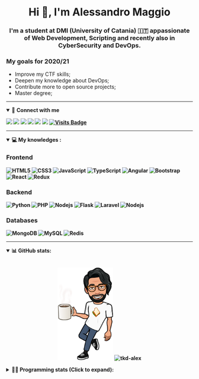 <h1 align="center">Hi 👋, I'm Alessandro Maggio</h1>
<h3 align="center">I'm a student at DMI (University of Catania) 🇮🇹 appassionate of Web Development, Scripting and recently also in CyberSecurity and DevOps.</h3>

### My goals for 2020/21
- Improve my CTF skills;
- Deepen my knowledge about DevOps;
- Contribute more to open source projects;
- Master degree;

____

<details open>
<summary>🤝 <b>Connect with me<b></summary>

<p align = "center">

[<img src="https://img.shields.io/badge/twitter-1DA1F2.svg?&style=for-the-badge&logo=twitter&logoColor=white" />](https://twitter.com/TkdAxel)
[<img src ="https://img.shields.io/badge/portfolio-web-%23.svg?&style=for-the-badge&logo=&logoColor=white%22">](https://alessandromaggio.it/)
[<img src ="https://img.shields.io/badge/Telegram-1ca0f1.svg?&style=for-the-badge&logo=Telegram&logoColor=white%22&link=https://t.me/TkdAlex">](https://t.me/TkdAlex/)
[<img src="https://img.shields.io/badge/gmail-c14438.svg?&style=for-the-badge&logo=Gmail&logoColor=white&link=mailto:alex.tkd.alex@gmail.com"/>](mailto:alex.tkd.alex@gmail.com)
[<img src="https://img.shields.io/badge/linkedin-0077B5.svg?&style=for-the-badge&logo=linkedin&logoColor=white" />](https://www.linkedin.com/in/aalessandromaggio/)
[<img src = "https://img.shields.io/badge/instagram-E4405F.svg?&style=for-the-badge&logo=instagram&logoColor=white">](https://www.instagram.com/tkd_alex/)
[![Visits Badge](https://badges.pufler.dev/visits/tkd-alex/tkd-alex?style=for-the-badge&color=blue)](https://github.com/tkd-alex/tkd-alex)

</p>

</details>

---

<details open>
<summary>💻 <b>My knowledges</b> :</summary>

### Frontend
![HTML5](https://img.shields.io/badge/-HTML5-E34F26.svg?style=for-the-badge&logo=html5&logoColor=ffffff)
![CSS3](https://img.shields.io/badge/-CSS3-1572B6.svg?style=for-the-badge&logo=css3)
![JavaScript](https://img.shields.io/badge/-JavaScript-282C34?style=for-the-badge&logo=javascript)
![TypeScript](https://img.shields.io/badge/-TypeScript-007ACC?style=for-the-badge&logo=typescript)
![Angular](https://img.shields.io/badge/-Angular-DD0031?style=for-the-badge&logo=angular)
![Bootstrap](https://img.shields.io/badge/-Bootstrap-563D7C.svg?style=for-the-badge&logo=bootstrap)
![React](https://img.shields.io/badge/-React-282C34.svg?style=for-the-badge&logo=react&logoColor=ffffff)
![Redux](https://img.shields.io/badge/-Redux-764ABC.svg?style=for-the-badge&logo=redux)

### Backend
![Python](https://img.shields.io/badge/-Python-3776AB.svg?style=for-the-badge&logo=Python&logoColor=ffffff)
![PHP](https://img.shields.io/badge/-PHP-777BB4.svg?style=for-the-badge&logo=PHP&logoColor=ffffff)
![Nodejs](https://img.shields.io/badge/-Bash-4EAA25.svg?style=for-the-badge&logo=gnu-bash&logoColor=ffffff)
![Flask](https://img.shields.io/badge/-Flask-282C34.svg?style=for-the-badge&logo=flask)
![Laravel](https://img.shields.io/badge/-Laravel-FF2D20.svg?style=for-the-badge&logo=laravel&logoColor=ffffff)
![Nodejs](https://img.shields.io/badge/-Nodejs-339933.svg?style=for-the-badge&logo=Node.js&logoColor=ffffff)

### Databases
![MongoDB](https://img.shields.io/badge/-MongoDB-47A248?style=for-the-badge&logo=mongodb&logoColor=ffffff)
![MySQL](https://img.shields.io/badge/-MySQL-4479A1?style=for-the-badge&logo=mysql&logoColor=ffffff)
![Redis](https://img.shields.io/badge/-Redis-DC382D?style=for-the-badge&logo=Redis&logoColor=ffffff)

</details>

---

<details open>
 <summary>📊 <b>GitHub stats</b>: </summary>

<br>

<p align = "center">
    <img src="https://raw.githubusercontent.com/Tkd-Alex/tkd-alex/master/images/321517cd-ff68-41a7-b0d1-e765680568a7-8b6448d9-c944-4146-b633-adbdd25cb471-v1.png" height="250" />
    <img src="https://github-readme-stats.vercel.app/api?username=tkd-alex&show_icons=true&count_private=true&hide_border=true&line_height=25" alt="tkd-alex">
</p>

</design>

<details>
 <summary>👨‍💻 <b>Programming stats (Click to expand)</b>: </summary>
 
<!--START_SECTION:waka-->
**I'm an early 🐤** 

```text
🌞 Morning    434 commits    ██████░░░░░░░░░░░░░░░░░░░   25.12% 
🌆 Daytime    661 commits    █████████░░░░░░░░░░░░░░░░   38.25% 
🌃 Evening    598 commits    ████████░░░░░░░░░░░░░░░░░   34.61% 
🌙 Night      35 commits     ░░░░░░░░░░░░░░░░░░░░░░░░░   2.03%

```
📅 **I'm Most Productive on Wednesdays** 

```text
Monday       310 commits    ████░░░░░░░░░░░░░░░░░░░░░   17.94% 
Tuesday      291 commits    ████░░░░░░░░░░░░░░░░░░░░░   16.84% 
Wednesday    339 commits    █████░░░░░░░░░░░░░░░░░░░░   19.62% 
Thursday     254 commits    ███░░░░░░░░░░░░░░░░░░░░░░   14.7% 
Friday       251 commits    ███░░░░░░░░░░░░░░░░░░░░░░   14.53% 
Saturday     122 commits    █░░░░░░░░░░░░░░░░░░░░░░░░   7.06% 
Sunday       161 commits    ██░░░░░░░░░░░░░░░░░░░░░░░   9.32%

```


📊 **This week I spent my time on** 

```text
⌚︎ Timezone: Europe/Rome

💬 Languages: 
Other                    1 hr 47 mins        █████████████████░░░░░░░░   71.0% 
Markdown                 43 mins             ███████░░░░░░░░░░░░░░░░░░   28.53% 
YAML                     0 secs              ░░░░░░░░░░░░░░░░░░░░░░░░░   0.24% 
Sublime Text Config      0 secs              ░░░░░░░░░░░░░░░░░░░░░░░░░   0.23%

🔥 Editors: 
Chrome                   1 hr 47 mins        █████████████████░░░░░░░░   71.0% 
VS Code                  39 mins             ██████░░░░░░░░░░░░░░░░░░░   25.95% 
Sublime Text             4 mins              ░░░░░░░░░░░░░░░░░░░░░░░░░   3.05%

🐱‍💻 Projects: 
Unknown Project          1 hr 19 mins        █████████████░░░░░░░░░░░░   52.32% 
tkd-alex                 1 hr 12 mins        ████████████░░░░░░░░░░░░░   47.68%

💻 Operating Systems: 
Linux                    2 hrs 31 mins       █████████████████████████   100.0%

```

**I mostly code in Python** 

```text
Python                   24 repos            █████████░░░░░░░░░░░░░░░░   38.71% 
JavaScript               10 repos            ████░░░░░░░░░░░░░░░░░░░░░   16.13% 
PHP                      5 repos             ██░░░░░░░░░░░░░░░░░░░░░░░   8.06% 
CSS                      5 repos             ██░░░░░░░░░░░░░░░░░░░░░░░   8.06% 
HTML                     4 repos             █░░░░░░░░░░░░░░░░░░░░░░░░   6.45%

```



<!--END_SECTION:waka-->

</details>
